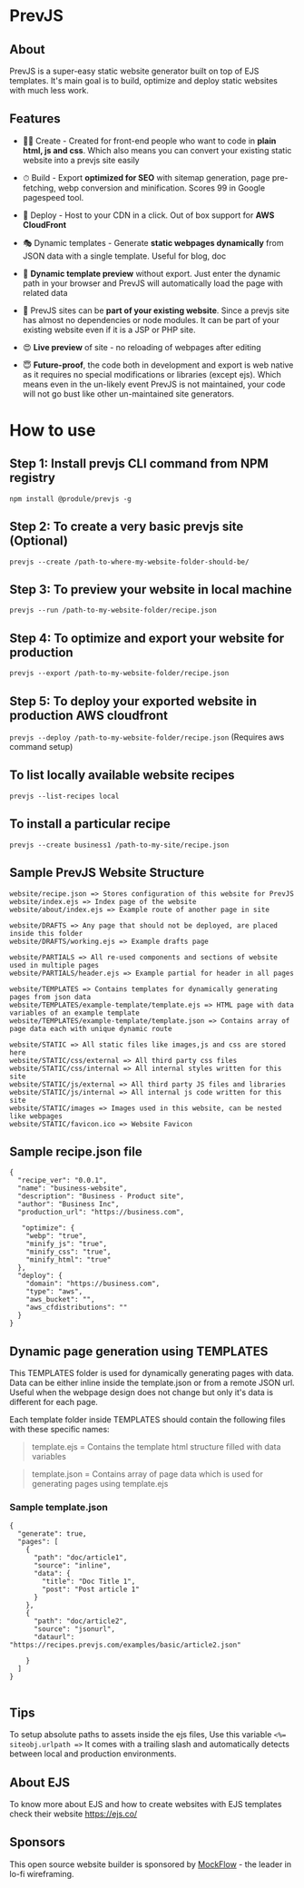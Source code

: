 # PrevJS

## About 
PrevJS is a super-easy static website generator built on top of EJS templates. It's main goal is to build, optimize and deploy static websites with much less work.

## Features
* 🧑‍💻 Create - Created for front-end people who want to code in **plain html, js and css**. Which also means you can convert your existing static website into a prevjs site easily

* ⏱ Build - Export **optimized for SEO** with sitemap generation, page pre-fetching, webp conversion and minification. Scores 99 in Google pagespeed tool.
* 🎉 Deploy - Host to your CDN in a click. Out of box support for **AWS CloudFront**
* 🎭 Dynamic templates - Generate **static webpages dynamically** from JSON data with a single template. Useful for blog, doc
* 👀 **Dynamic template preview** without export. Just enter the dynamic path in your browser and PrevJS will automatically load the page with related data
* 🧩 PrevJS sites can be **part of your existing website**. Since a prevjs site has almost no dependencies or node modules. It can be part of your existing website even if it is a JSP or PHP site.
* 😍 **Live preview** of site - no reloading of webpages after editing
* 😇 **Future-proof**, the code both in development and export is web native as it requires no special modifications or libraries (except ejs). Which means even in the un-likely event PrevJS is not maintained, your code will not go bust like other un-maintained site generators.


# How to use

## Step 1: Install prevjs CLI command from NPM registry
```npm install @produle/prevjs -g```

## Step 2: To create a very basic prevjs site (Optional)
```prevjs --create /path-to-where-my-website-folder-should-be/```

## Step 3: To preview your website in local machine
```prevjs --run /path-to-my-website-folder/recipe.json```

## Step 4: To optimize and export your website for production
```prevjs --export /path-to-my-website-folder/recipe.json```

## Step 5: To deploy your exported website in production AWS cloudfront
```prevjs --deploy /path-to-my-website-folder/recipe.json```
(Requires aws command setup)

## To list locally available website recipes
```prevjs --list-recipes local```

## To install a particular recipe
```prevjs --create business1 /path-to-my-site/recipe.json```


## Sample PrevJS Website Structure
```
website/recipe.json => Stores configuration of this website for PrevJS
website/index.ejs => Index page of the website
website/about/index.ejs => Example route of another page in site

website/DRAFTS => Any page that should not be deployed, are placed inside this folder
website/DRAFTS/working.ejs => Example drafts page

website/PARTIALS => All re-used components and sections of website used in multiple pages
website/PARTIALS/header.ejs => Example partial for header in all pages

website/TEMPLATES => Contains templates for dynamically generating pages from json data
website/TEMPLATES/example-template/template.ejs => HTML page with data variables of an example template
website/TEMPLATES/example-template/template.json => Contains array of page data each with unique dynamic route

website/STATIC => All static files like images,js and css are stored here
website/STATIC/css/external => All third party css files
website/STATIC/css/internal => All internal styles written for this site
website/STATIC/js/external => All third party JS files and libraries
website/STATIC/js/internal => All internal js code written for this site
website/STATIC/images => Images used in this website, can be nested like webpages
website/STATIC/favicon.ico => Website Favicon
```

## Sample recipe.json file
```
{
  "recipe_ver": "0.0.1",
  "name": "business-website",
  "description": "Business - Product site",
  "author": "Business Inc",
  "production_url": "https://business.com",
  
   "optimize": {
    "webp": "true",
    "minify_js": "true",
    "minify_css": "true",
    "minify_html": "true"
  },
  "deploy": {
    "domain": "https://business.com",
    "type": "aws",
    "aws_bucket": "",
    "aws_cfdistributions": ""
  }
}

```

## Dynamic page generation using TEMPLATES
This TEMPLATES folder is used for dynamically generating pages with data. Data can be either inline inside the template.json or from a remote JSON url. Useful when the webpage design does not change but only it's data is different for each page.

Each template folder inside TEMPLATES should contain the following files with these specific names:
> template.ejs = Contains the template html structure filled with data variables

> template.json = Contains array of page data which is used for generating pages using template.ejs

### Sample template.json
```
{
  "generate": true,
  "pages": [
    {
      "path": "doc/article1",
      "source": "inline",
      "data": {
        "title": "Doc Title 1",
        "post": "Post article 1"
      }
    },
    {
      "path": "doc/article2",
      "source": "jsonurl",
      "dataurl": "https://recipes.prevjs.com/examples/basic/article2.json"
    
    }
  ]
}


```
## Tips
To setup absolute paths to assets inside the ejs files, Use this variable ```<%= siteobj.urlpath =>```
It comes with a trailing slash and automatically detects between local and production environments.

## About EJS
To know more about EJS and how to create websites with EJS templates check their website https://ejs.co/

## Sponsors
This open source website builder is sponsored by [MockFlow](https://www.mockflow.com/) - the leader in lo-fi wireframing.




